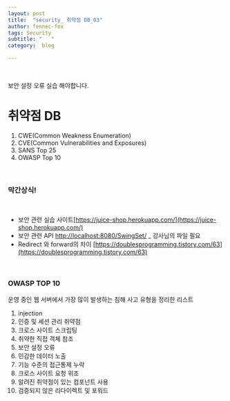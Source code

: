 ```yaml
---
layout: post
title:  "security_ 취약점 DB_03"
author: fennec-fox
tags: Security
subtitle: "   "
category:  blog

---
```


<br>

보안 설정 오류 실습 해야합니다.

# 취약점 DB

1. CWE(Common Weakness Enumeration) 
2. CVE(Common Vulnerabilities and Exposures)
3. SANS Top 25
4. OWASP Top 10

<br>

### 막간상식! 

<br>

- 보안 관련 실습 사이트[https://juice-shop.herokuapp.com/](https://juice-shop.herokuapp.com/)
- 보안 관련 API [http://localhost:8080/SwingSet/](http://localhost:8080/SwingSet/) _ 강사님의 파일 필요
- Redirect 와 forward의 차이 [https://doublesprogramming.tistory.com/63](https://doublesprogramming.tistory.com/63)

<br>

### OWASP TOP 10

운영 중인 웹 서버에서 가장 많이 발생하는 침해 사고 유형을 정리한 리스트

1. injection
2. 인증 및 세션 관리 취약점
3. 크로스 사이트 스크립팅
4. 취약한 직접 객체 참조
5. 보안 설정 오류
6. 민감한 데이터 노출
7. 기능 수준의 접근통제 누락
8. 크로스 사이트 요청 위조
9. 알려진 취약점이 있는 컴포넌트 사용
10. 검증되지 않은 리다이렉트 및 포워드

<br>